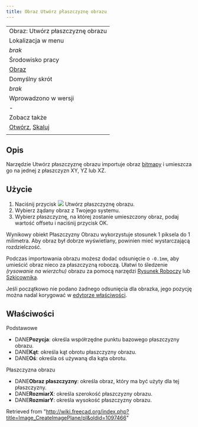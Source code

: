```yaml
---
title: Obraz Utwórz płaszczyznę obrazu
---
```

|  |
| --- |
| Obraz: Utwórz płaszczyznę obrazu |
| Lokalizacja w menu |
| *brak* |
| Środowisko pracy |
| [Obraz](/Image_Workbench/pl "Image Workbench/pl") |
| Domyślny skrót |
| *brak* |
| Wprowadzono w wersji |
| - |
| Zobacz także |
| [Otwórz](/Image_Open/pl "Image Open/pl"), [Skaluj](/Image_Scaling/pl "Image Scaling/pl") |
|  |

## Opis

Narzędzie Utwórz płaszczyznę obrazu importuje obraz [bitmapy](/Bitmap/pl "Bitmap/pl") i umieszcza go na jednej z płaszczyzn XY, YZ lub XZ.

## Użycie

1. Naciśnij przycisk ![](/images/Image_CreateImagePlane.svg) Utwórz płaszczyznę obrazu.
2. Wybierz żądany obraz z Twojego systemu.
3. Wybierz płaszczyznę, na której zostanie umieszczony obraz, podaj wartość offsetu i naciśnij przycisk OK.

Wynikowy obiekt Płaszczyzny Obrazu wykorzystuje stosunek 1 piksela do 1 milimetra. Aby obraz był dobrze wyświetlany, powinien mieć wystarczającą rozdzielczość.

Podczas importowania obrazu możesz dodać odsunięcie o `-0.1mm`, aby umieścić obraz nieco za płaszczyzną roboczą. Ułatwi to śledzenie *(rysowanie na wierzchu)* obrazu za pomocą narzędzi [Rysunek Roboczy](/Draft_Workbench/pl "Draft Workbench/pl") lub [Szkicownika](/Sketcher_Workbench/pl "Sketcher Workbench/pl").

Jeśli początkowo nie podano żadnego odsunięcia dla obrazka, jego pozycję można nadal korygować w [edytorze właściwości](/Property_editor/pl "Property editor/pl").

## Właściwości

Podstawowe

* DANE**Pozycja**: określa współrzędne punktu bazowego płaszczyzny obrazu.
* DANE**Kąt**: określa kąt obrotu płaszczyzny obrazu.
* DANE**Oś**: określa oś używaną dla kąta obrotu.

Płaszczyzna obrazu

* DANE**Obraz płaszczyzny**: określa obraz, który ma być użyty dla tej płaszczyzny.
* DANE**RozmiarX**: określa szerokość płaszczyzny obrazu.
* DANE**RozmiarY**: określa wysokość płaszczyzny obrazu.

Retrieved from "<http://wiki.freecad.org/index.php?title=Image_CreateImagePlane/pl&oldid=1097466>"
